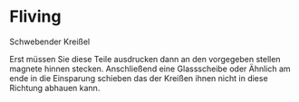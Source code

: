 # Fliving
Schwebender Kreißel

Erst müssen Sie diese Teile ausdrucken dann an den vorgegeben stellen magnete hinnen stecken.
Anschließend eine Glassscheibe oder Ähnlich am ende in die Einsparung schieben das der Kreißen ihnen nicht in diese Richtung abhauen kann.

